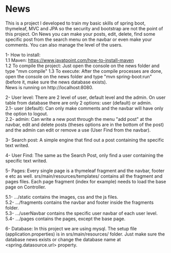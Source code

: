 # News
This is a project I developed to train my basic skills of spring boot, thymeleaf, MVC and JPA so the security
and bootstrap are not the point of this project.
On News you can make your posts, edit, delete, find some specific post from the search menu on the navbar or even make
your comments. You can also manage the level of the users.

1- How to install: <br/>
1.1 Maven:  https://www.javatpoint.com/how-to-install-maven <br />
1.2 To compile the project: Just open the console on the news folder and type "mvn compile"
1.3 To execute: After the compile processes are done, open the console on the news folder and type "mvn spring-boot:run" (before it, make sure the news database exists). <br />
News is running on http://localhost:8080.


2- User level:
There are 2 level of user, default level and the admin. On user table from database there 
are only 2 options: user (default) or admin. <br />
2.1- user (default): Can only make comments and the navbar will have only the option to logout. <br />
2.2- admin: Can write a new post through the menu "add post" at the navbar, edit and delete posts (theses options
are in the bottom of the post) and the admin can edit or remove a use (User Find from the navbar). <br />

3- Search post: A simple engine that find out a post containing the specific text writed.

4- User Find: The same as the Search Post, only find a user containing the specific text writed. <br />

5- Pages: Every single page is a thymeleaf fragment and the navbar, footer e etc as well. 
srs/main/resources/templates/ contains all the fragment and pages files. Each page fragment (index for example) needs to
load the base page on Controller. <br />

5.1- .../static contains the images, css and the js files. <br />
5.2- .../fragments contains the navbar and footer inside the fragments folder.  <br />
5.3- .../userNavbar contains the specific user navbar of each user level. <br />
5.4- .../pages contains the pages, except the base page. <br />

6- Database: In this project we are using mysql.
The setup file (application.properties) is in srs/main/resources/ folder. Just make sure the database news
exists or change the database name at <spring.datasource.url> property.

